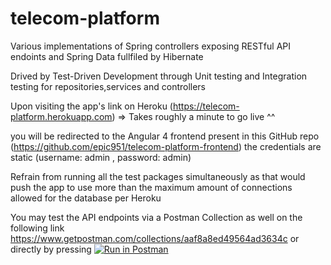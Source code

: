 # telecom-platform<br>
Various implementations of Spring controllers exposing RESTful API endoints and Spring Data fullfiled by Hibernate<br>

Drived by Test-Driven Development through Unit testing and Integration testing for repositories,services and controllers

Upon visiting the app's link on Heroku  (https://telecom-platform.herokuapp.com) => Takes roughly a minute to go live ^^

you will be redirected to the Angular 4 frontend present in this GitHub repo 
(https://github.com/epic951/telecom-platform-frontend)
the credentials are static (username: admin , password: admin)<br>

Refrain from running all the test packages simultaneously as that would push the app to use more than the maximum amount of connections allowed for the database per Heroku

You may test the API endpoints via a Postman Collection as well on the following link<br>
https://www.getpostman.com/collections/aaf8a8ed49564ad3634c
or directly by pressing    [![Run in Postman](https://run.pstmn.io/button.svg)](https://app.getpostman.com/run-collection/aaf8a8ed49564ad3634c)
